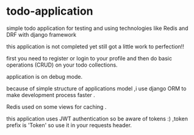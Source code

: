 # todo-application
simple todo application for testing and using technologies like Redis and DRF with django framework


this application is not completed yet still got a little work to perfection!!

first you need to register or login to your profile and then do basic operations (CRUD) on your todo collections.


application is on debug mode.

because of simple structure of applications model ,i use django ORM to make development process faster .

Redis used on some views for caching .

this application uses JWT authentication so be aware of tokens :) ,token prefix is 'Token' so use it in your requests header.


